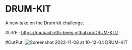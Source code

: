 # DRUM-KIT
 A new take on the Drum kit challenge.
 
#LiVE : https://mubashir05-beep.github.io/DRUM-KIT/

#OutPut:
![Screenshot 2022-11-08 at 10-12-04 DRUM-KIT](https://user-images.githubusercontent.com/100374421/200642941-0cf4515a-b508-43ab-8eaa-7aef2ca6ddfb.png)
